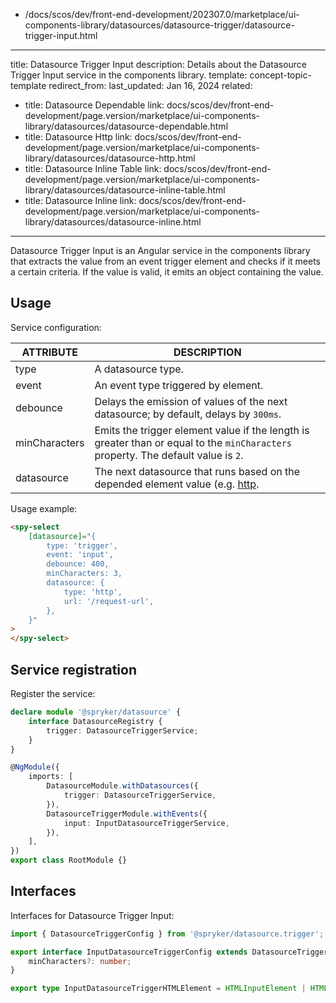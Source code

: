   - /docs/scos/dev/front-end-development/202307.0/marketplace/ui-components-library/datasources/datasource-trigger/datasource-trigger-input.html
---
title: Datasource Trigger Input
description: Details about the Datasource Trigger Input service in the components library.
template: concept-topic-template
redirect_from:
last_updated: Jan 16, 2024
related:
  - title: Datasource Dependable
    link: docs/scos/dev/front-end-development/page.version/marketplace/ui-components-library/datasources/datasource-dependable.html
  - title: Datasource Http
    link: docs/scos/dev/front-end-development/page.version/marketplace/ui-components-library/datasources/datasource-http.html
  - title: Datasource Inline Table
    link: docs/scos/dev/front-end-development/page.version/marketplace/ui-components-library/datasources/datasource-inline-table.html
  - title: Datasource Inline
    link: docs/scos/dev/front-end-development/page.version/marketplace/ui-components-library/datasources/datasource-inline.html
---

Datasource Trigger Input is an Angular service in the components library that extracts the value from an event trigger element and checks if it meets a certain criteria. If the value is valid, it emits an object containing the value.

## Usage

Service configuration:

| ATTRIBUTE | DESCRIPTION |
| - | - |
| type | A datasource type.  |
| event | An event type triggered by element.  |
|debounce |  Delays the emission of values of the next datasource; by default, delays by `300ms`. |
|minCharacters |  Emits the trigger element value if the length is greater than or equal to the `minCharacters` property. The default value is `2`. |
| datasource | The next datasource that runs based on the depended element value (e.g. [http](/docs/scos/dev/front-end-development/{{page.version}}/marketplace/ui-components-library/datasources/datasource-http.html).  |

Usage example:

```html
<spy-select
    [datasource]="{
        type: 'trigger',
        event: 'input',
        debounce: 400,
        minCharacters: 3,
        datasource: {
            type: 'http',
            url: '/request-url',
        },
    }"
>
</spy-select>
```

## Service registration

Register the service:

```ts
declare module '@spryker/datasource' {
    interface DatasourceRegistry {
        trigger: DatasourceTriggerService;
    }
}

@NgModule({
    imports: [
        DatasourceModule.withDatasources({
            trigger: DatasourceTriggerService,
        }),
        DatasourceTriggerModule.withEvents({
            input: InputDatasourceTriggerService,
        }),
    ],
})
export class RootModule {}
```

## Interfaces

Interfaces for Datasource Trigger Input:  

```ts
import { DatasourceTriggerConfig } from '@spryker/datasource.trigger';

export interface InputDatasourceTriggerConfig extends DatasourceTriggerConfig {
    minCharacters?: number;
}

export type InputDatasourceTriggerHTMLElement = HTMLInputElement | HTMLTextAreaElement | HTMLSelectElement;
```
